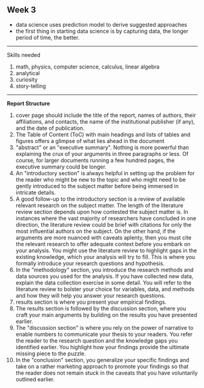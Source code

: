 ## Week 3
 - data science uses prediction model to derive suggested approaches
 - the first thing in starting data science is by capturing data, the longer period of time, the better.
 ---
 Skills needed
 1. math, physics, computer science, calculus, linear algebra
 2. analytical
 3. curiosity
 4. story-telling
 ---
 **Report Structure**
 1.  cover page should include the title of the report, names of authors, their affiliations, and contacts, the name of the institutional publisher (if any), and the date of publication.
 2. The Table of Content (ToC) with main headings and lists of tables and figures offers a glimpse of what lies ahead in the document
 3. "abstract" or an "executive summary". Nothing is more powerful than explaining the crux of your arguments in three paragraphs or less. Of course, for larger documents running a few hundred pages, the executive summary could be longer.
 4. An "introductory section" is always helpful in setting up the problem for the reader who might be new to the topic and who might need to be gently introduced to the subject matter before being immersed in intricate details.
 5. A good follow-up to the introductory section is a review of available relevant research on the subject matter. The length of the literature review section depends upon how contested the subject matter is. In instances where the vast majority of researchers have concluded in one direction, the literature review could be brief with citations for only the most influential authors on the subject. On the other hand, if the arguments are more nuanced with caveats aplenty, then you must cite the relevant research to offer adequate context before you embark on your analysis. You might use the literature review to highlight gaps in the existing knowledge, which your analysis will try to fill. This is where you formally introduce your research questions and hypothesis.
6. In the "methodology" section, you introduce the research methods and data sources you used for the analysis. If you have collected new data, explain the data collection exercise in some detail. You will refer to the literature review to bolster your choice for variables, data, and methods and how they will help you answer your research questions.
7. results section is where you present your empirical findings.
8. The results section is followed by the discussion section, where you craft your main arguments by building on the results you have presented earlier.
9. The "discussion section" is where you rely on the power of narrative to enable numbers to communicate your thesis to your readers. You refer the reader to the research question and the knowledge gaps you identified earlier. You highlight how your findings provide the ultimate missing piece to the puzzle.
10. In the "conclusion" section, you generalize your specific findings and take on a rather marketing approach to promote your findings so that the reader does not remain stuck in the caveats that you have voluntarily outlined earlier.
